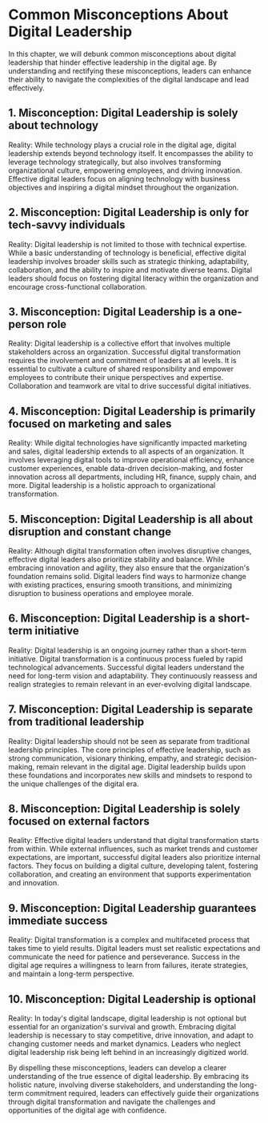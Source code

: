Common Misconceptions About Digital Leadership
=========================================================

In this chapter, we will debunk common misconceptions about digital leadership that hinder effective leadership in the digital age. By understanding and rectifying these misconceptions, leaders can enhance their ability to navigate the complexities of the digital landscape and lead effectively.

**1. Misconception: Digital Leadership is solely about technology**
-------------------------------------------------------------------

Reality: While technology plays a crucial role in the digital age, digital leadership extends beyond technology itself. It encompasses the ability to leverage technology strategically, but also involves transforming organizational culture, empowering employees, and driving innovation. Effective digital leaders focus on aligning technology with business objectives and inspiring a digital mindset throughout the organization.

**2. Misconception: Digital Leadership is only for tech-savvy individuals**
---------------------------------------------------------------------------

Reality: Digital leadership is not limited to those with technical expertise. While a basic understanding of technology is beneficial, effective digital leadership involves broader skills such as strategic thinking, adaptability, collaboration, and the ability to inspire and motivate diverse teams. Digital leaders should focus on fostering digital literacy within the organization and encourage cross-functional collaboration.

**3. Misconception: Digital Leadership is a one-person role**
-------------------------------------------------------------

Reality: Digital leadership is a collective effort that involves multiple stakeholders across an organization. Successful digital transformation requires the involvement and commitment of leaders at all levels. It is essential to cultivate a culture of shared responsibility and empower employees to contribute their unique perspectives and expertise. Collaboration and teamwork are vital to drive successful digital initiatives.

**4. Misconception: Digital Leadership is primarily focused on marketing and sales**
------------------------------------------------------------------------------------

Reality: While digital technologies have significantly impacted marketing and sales, digital leadership extends to all aspects of an organization. It involves leveraging digital tools to improve operational efficiency, enhance customer experiences, enable data-driven decision-making, and foster innovation across all departments, including HR, finance, supply chain, and more. Digital leadership is a holistic approach to organizational transformation.

**5. Misconception: Digital Leadership is all about disruption and constant change**
------------------------------------------------------------------------------------

Reality: Although digital transformation often involves disruptive changes, effective digital leaders also prioritize stability and balance. While embracing innovation and agility, they also ensure that the organization's foundation remains solid. Digital leaders find ways to harmonize change with existing practices, ensuring smooth transitions, and minimizing disruption to business operations and employee morale.

**6. Misconception: Digital Leadership is a short-term initiative**
-------------------------------------------------------------------

Reality: Digital leadership is an ongoing journey rather than a short-term initiative. Digital transformation is a continuous process fueled by rapid technological advancements. Successful digital leaders understand the need for long-term vision and adaptability. They continuously reassess and realign strategies to remain relevant in an ever-evolving digital landscape.

**7. Misconception: Digital Leadership is separate from traditional leadership**
--------------------------------------------------------------------------------

Reality: Digital leadership should not be seen as separate from traditional leadership principles. The core principles of effective leadership, such as strong communication, visionary thinking, empathy, and strategic decision-making, remain relevant in the digital age. Digital leadership builds upon these foundations and incorporates new skills and mindsets to respond to the unique challenges of the digital era.

**8. Misconception: Digital Leadership is solely focused on external factors**
------------------------------------------------------------------------------

Reality: Effective digital leaders understand that digital transformation starts from within. While external influences, such as market trends and customer expectations, are important, successful digital leaders also prioritize internal factors. They focus on building a digital culture, developing talent, fostering collaboration, and creating an environment that supports experimentation and innovation.

**9. Misconception: Digital Leadership guarantees immediate success**
---------------------------------------------------------------------

Reality: Digital transformation is a complex and multifaceted process that takes time to yield results. Digital leaders must set realistic expectations and communicate the need for patience and perseverance. Success in the digital age requires a willingness to learn from failures, iterate strategies, and maintain a long-term perspective.

**10. Misconception: Digital Leadership is optional**
-----------------------------------------------------

Reality: In today's digital landscape, digital leadership is not optional but essential for an organization's survival and growth. Embracing digital leadership is necessary to stay competitive, drive innovation, and adapt to changing customer needs and market dynamics. Leaders who neglect digital leadership risk being left behind in an increasingly digitized world.

By dispelling these misconceptions, leaders can develop a clearer understanding of the true essence of digital leadership. By embracing its holistic nature, involving diverse stakeholders, and understanding the long-term commitment required, leaders can effectively guide their organizations through digital transformation and navigate the challenges and opportunities of the digital age with confidence.
